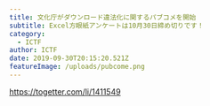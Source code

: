 ```yaml
---
title: 文化庁がダウンロード違法化に関するパブコメを開始
subtitle: Excel方眼紙アンケートは10月30日締め切りです！
category:
  - ICTF
author: ICTF
date: 2019-09-30T20:15:20.521Z
featureImage: /uploads/pubcome.png
---
```

<https://togetter.com/li/1411549>
